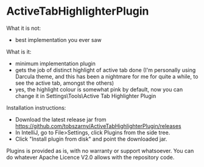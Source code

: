 # ActiveTabHighlighterPlugin

What it is not:
- best implementation you ever saw

What is it:
- minimum implementation plugin
- gets the job of distinct highlight of active tab done (I'm personally using Darcula theme, and this has been 
    a nightmare for me for quite a while, to see the active tab, amongst the others)
- yes, the highlight colour is somewhat pink by default, now you can change it in Settings\Tools\Active Tab Highlighter Plugin

Installation instructions:
- Download the latest release jar from https://github.com/tobszarny/ActiveTabHighlighterPlugin/releases
- In IntelliJ, go to File>Settings, click Plugins from the side tree.
- Click "Install plugin from disk" and point the downloaded jar.

    
    
Plugins is provided as is, with no warranty or support whatsoever. You can do whatever Apache Licence V2.0 allows with the repository code.
